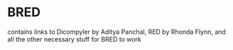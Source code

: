 # BRED
contains links to Dicompyler by Aditya Panchal, RED by Rhonda Flynn, and all the other necessary stuff for BRED to work
